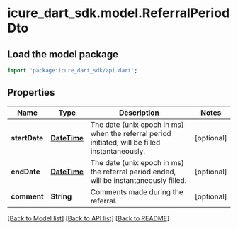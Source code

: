 # icure_dart_sdk.model.ReferralPeriodDto

## Load the model package
```dart
import 'package:icure_dart_sdk/api.dart';
```

## Properties
Name | Type | Description | Notes
------------ | ------------- | ------------- | -------------
**startDate** | [**DateTime**](DateTime.md) | The date (unix epoch in ms) when the referral period initiated, will be filled instantaneously. | [optional]
**endDate** | [**DateTime**](DateTime.md) | The date (unix epoch in ms) the referral period ended, will be instantaneously filled. | [optional]
**comment** | **String** | Comments made during the referral. | [optional]

[[Back to Model list]](../README.md#documentation-for-models) [[Back to API list]](../README.md#documentation-for-api-endpoints) [[Back to README]](../README.md)
